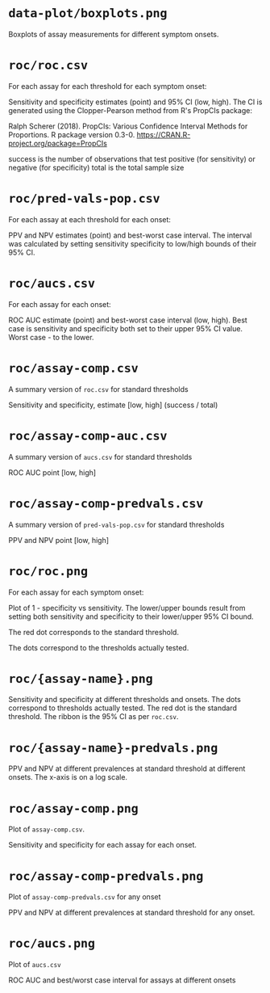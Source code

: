 # `data-plot/boxplots.png`

Boxplots of assay measurements for different symptom onsets.

# `roc/roc.csv`

For each assay for each threshold for each symptom onset:

Sensitivity and specificity estimates (point) and 95% CI (low, high).
The CI is generated using the Clopper-Pearson method from R's PropCIs
package:

Ralph Scherer (2018).
PropCIs: Various Confidence Interval Methods for Proportions.
R package version 0.3-0.
https://CRAN.R-project.org/package=PropCIs

success is the number of observations that test positive
(for sensitivity) or negative (for specificity)
total is the total sample size

# `roc/pred-vals-pop.csv`

For each assay at each threshold for each onset:

PPV and NPV estimates (point) and best-worst case interval.
The interval was calculated by setting sensitivity specificity to low/high
bounds of their 95% CI.

# `roc/aucs.csv`

For each assay for each onset:

ROC AUC estimate (point) and best-worst case interval (low, high).
Best case is sensitivity and specificity both set to their upper 95% CI
value. Worst case - to the lower.

# `roc/assay-comp.csv`

A summary version of `roc.csv` for standard thresholds

Sensitivity and specificity, estimate [low, high] (success / total)

# `roc/assay-comp-auc.csv`

A summary version of `aucs.csv` for standard thresholds

ROC AUC point [low, high]

# `roc/assay-comp-predvals.csv`

A summary version of `pred-vals-pop.csv` for standard thresholds

PPV and NPV point [low, high]

# `roc/roc.png`

For each assay for each symptom onset:

Plot of 1 - specificity vs sensitivity. The lower/upper bounds result from
setting both sensitivity and specificity to their lower/upper 95% CI bound.

The red dot corresponds to the standard threshold.

The dots correspond to the thresholds actually tested.

# `roc/{assay-name}.png`

Sensitivity and specificity at different thresholds and onsets.
The dots correspond to
thresholds actually tested. The red dot is the standard threshold. The ribbon
is the 95% CI as per `roc.csv`.

# `roc/{assay-name}-predvals.png`

PPV and NPV at different prevalences at standard threshold at different onsets.
The x-axis is on a log scale.

# `roc/assay-comp.png`

Plot of `assay-comp.csv`.

Sensitivity and specificity for each assay for each onset.

# `roc/assay-comp-predvals.png`

Plot of `assay-comp-predvals.csv` for any onset

PPV and NPV at different prevalences at standard threshold for any onset.

# `roc/aucs.png`

Plot of `aucs.csv`

ROC AUC and best/worst case interval for assays at different onsets
